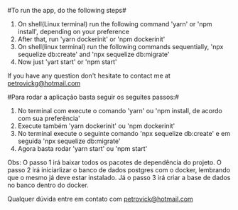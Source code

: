 #To run the app, do the following steps#

1. On shell(Linux terminal) run the following command 'yarn' or 'npm install', depending on your preference
2. After that, run 'yarn dockerinit' or 'npm dockerinit'
3. On shell(linux terminal) run the following commands sequentially, 'npx sequelize db:create' and 'npx sequelize db:migrate'
4. Now just 'yart start' or 'npm start'

If you have any question don't hesitate to contact me at petrovickg@hotmail.com



#Para rodar a aplicação basta seguir os seguites passos:#

1. No terminal com execute o comando 'yarn' ou 'npm install, de acordo com sua preferência'
2. Execute também 'yarn dockerinit' ou 'npm dockerinit'
3. No terminal execute o seguinte comando 'npx sequelize db:create' e em seguida 'npx sequelize db:migrate'
4. Agora basta rodar 'yarn start' ou 'npm start'

Obs: O passo 1 irá baixar todos os pacotes de dependência do projeto.
O passo 2 irá iniciarlizar o banco de dados postgres com o docker, lembrando que o mesmo já deve estar instalado.
Já o passo 3 irá criar a base de dados no banco dentro do docker.

Qualquer dúvida entre em contato com petrovick@hotmail.com


